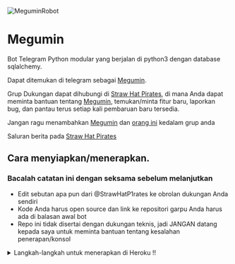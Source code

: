 ![MeguminRobot](https://images2.alphacoders.com/996/996947.jpg)
# Megumin

Bot Telegram Python modular yang berjalan di python3 dengan database sqlalchemy.

Dapat ditemukan di telegram sebagai [Megumin](https://t.me/MeguminRbot).

Grup Dukungan dapat dihubungi di [Straw Hat Pirates](https://t.me/StrawHatP1rates), di mana Anda dapat meminta bantuan tentang [Megumin](https://t.me/MeguminRbot), temukan/minta fitur baru, laporkan bug, dan pantau terus setiap kali pembaruan baru tersedia.

Jangan ragu menambahkan [Megumin](https://t.me/MeguminRbot) dan [orang ini](https://t.me/MonkiDiRufi) kedalam grup anda

Saluran berita pada [Straw Hat Pirates](https://t.me/StrawHatPiratesCH) 

## Cara menyiapkan/menerapkan.

### Bacalah catatan ini dengan seksama sebelum melanjutkan 
 - Edit sebutan apa pun dari @StrawHatP1rates ke obrolan dukungan Anda sendiri
 - Kode Anda harus open source dan link ke repositori garpu Anda harus ada di balasan awal bot
 - Repo ini tidak disertai dengan dukungan teknis, jadi JANGAN datang kepada saya untuk meminta bantuan tentang kesalahan penerapan/konsol

<details>
  <summary>Langkah-langkah untuk menerapkan di Heroku !! </summary>

```
Isi semua detailnya, Terapkan!
Sekarang buka https://dashboard.heroku.com/apps/(app-name)/resources (Ganti (app-name) dengan nama aplikasi Anda)
INGAT: Nyalakan dyno pekerja (Jangan khawatir Gratis: D) & Webhook
Sekarang kirim bot /start, Jika tidak merespons, buka https://dashboard.heroku.com/apps/(app-name)/settings dan hapus webhook dan port.
```

  [![Deploy](https://www.herokucdn.com/deploy/button.svg)](https://heroku.com/deploy?template=https://github.com/Perona-sama/MeguminRobot.git)

</details>  
